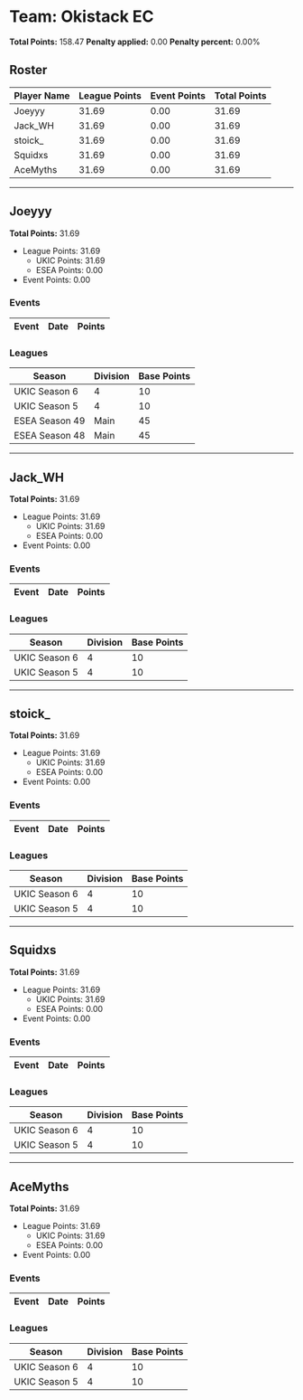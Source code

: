 # Team: Okistack EC

**Total Points:** 158.47
**Penalty applied:** 0.00
**Penalty percent:** 0.00%

## Roster
| Player Name | League Points | Event Points | Total Points |
|-------------|--------------|--------------|-------------|
| Joeyyy | 31.69 | 0.00 | 31.69 |
| Jack_WH | 31.69 | 0.00 | 31.69 |
| stoick_ | 31.69 | 0.00 | 31.69 |
| Squidxs | 31.69 | 0.00 | 31.69 |
| AceMyths | 31.69 | 0.00 | 31.69 |

---

## Joeyyy

**Total Points:** 31.69

- League Points: 31.69
  - UKIC Points: 31.69
  - ESEA Points: 0.00
- Event Points: 0.00

### Events
| Event | Date | Points |
|-------|------|--------|
### Leagues
| Season | Division | Base Points |
|--------|----------|-------------|
| UKIC Season 6 | 4 | 10 |
| UKIC Season 5 | 4 | 10 |
| ESEA Season 49 | Main | 45 |
| ESEA Season 48 | Main | 45 |
---

## Jack_WH

**Total Points:** 31.69

- League Points: 31.69
  - UKIC Points: 31.69
  - ESEA Points: 0.00
- Event Points: 0.00

### Events
| Event | Date | Points |
|-------|------|--------|
### Leagues
| Season | Division | Base Points |
|--------|----------|-------------|
| UKIC Season 6 | 4 | 10 |
| UKIC Season 5 | 4 | 10 |
---

## stoick_

**Total Points:** 31.69

- League Points: 31.69
  - UKIC Points: 31.69
  - ESEA Points: 0.00
- Event Points: 0.00

### Events
| Event | Date | Points |
|-------|------|--------|
### Leagues
| Season | Division | Base Points |
|--------|----------|-------------|
| UKIC Season 6 | 4 | 10 |
| UKIC Season 5 | 4 | 10 |
---

## Squidxs

**Total Points:** 31.69

- League Points: 31.69
  - UKIC Points: 31.69
  - ESEA Points: 0.00
- Event Points: 0.00

### Events
| Event | Date | Points |
|-------|------|--------|
### Leagues
| Season | Division | Base Points |
|--------|----------|-------------|
| UKIC Season 6 | 4 | 10 |
| UKIC Season 5 | 4 | 10 |
---

## AceMyths

**Total Points:** 31.69

- League Points: 31.69
  - UKIC Points: 31.69
  - ESEA Points: 0.00
- Event Points: 0.00

### Events
| Event | Date | Points |
|-------|------|--------|
### Leagues
| Season | Division | Base Points |
|--------|----------|-------------|
| UKIC Season 6 | 4 | 10 |
| UKIC Season 5 | 4 | 10 |